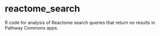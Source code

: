 # reactome_search

R code for analysis of Reactome search queries that return no results in Pathway Commons apps.
